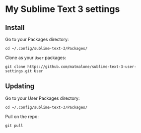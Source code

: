 # My Sublime Text 3 settings

## Install

Go to your Packages directory:

```
cd ~/.config/sublime-text-3/Packages/
```

Clone as your `User` packages:

```
git clone https://github.com/matmalone/sublime-text-3-user-settings.git User
```

## Updating

Go to your User Packages directory:

```
cd ~/.config/sublime-text-3/Packages/
```

Pull on the repo:

```
git pull
```
